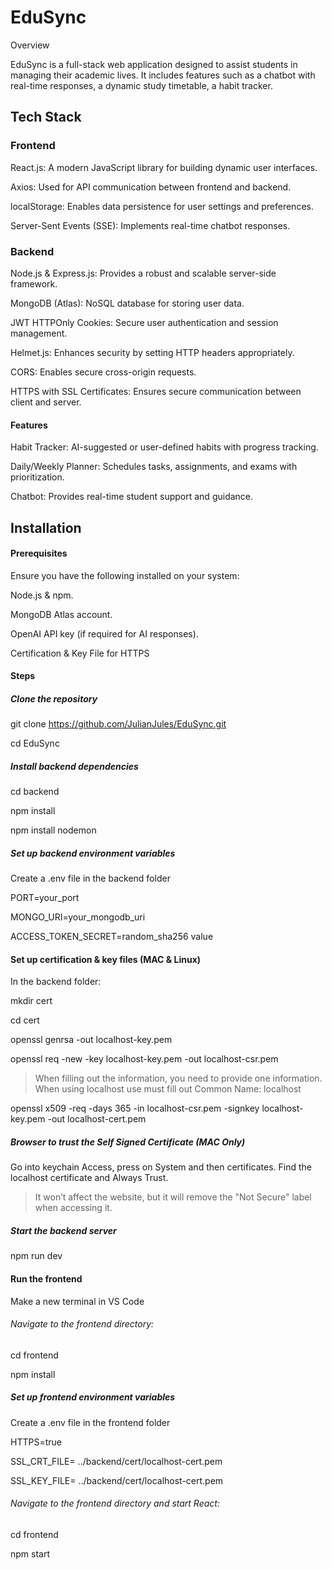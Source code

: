 # EduSync

Overview

EduSync is a full-stack web application designed to assist students in managing their academic lives. It includes features such as a chatbot with real-time responses, a dynamic study timetable, a habit tracker.

## Tech Stack

### Frontend

React.js: A modern JavaScript library for building dynamic user interfaces.

Axios: Used for API communication between frontend and backend.

localStorage: Enables data persistence for user settings and preferences.

Server-Sent Events (SSE): Implements real-time chatbot responses.

### Backend

Node.js & Express.js: Provides a robust and scalable server-side framework.

MongoDB (Atlas): NoSQL database for storing user data.

JWT HTTPOnly Cookies: Secure user authentication and session management.

Helmet.js: Enhances security by setting HTTP headers appropriately.

CORS: Enables secure cross-origin requests.

HTTPS with SSL Certificates: Ensures secure communication between client and server.

#### Features

Habit Tracker: AI-suggested or user-defined habits with progress tracking.

Daily/Weekly Planner: Schedules tasks, assignments, and exams with prioritization.

Chatbot: Provides real-time student support and guidance.

## Installation

#### Prerequisites

Ensure you have the following installed on your system:

Node.js & npm.

MongoDB Atlas account.

OpenAI API key (if required for AI responses).

Certification & Key File for HTTPS

#### Steps

##### Clone the repository

git clone https://github.com/JulianJules/EduSync.git

cd EduSync

##### Install backend dependencies

cd backend

npm install

npm install nodemon 

##### Set up backend environment variables

Create a .env file in the backend folder

PORT=your_port

MONGO_URI=your_mongodb_uri

ACCESS_TOKEN_SECRET=random_sha256 value

#### Set up certification & key files (MAC & Linux)

In the backend folder:

mkdir cert

cd cert

openssl genrsa -out localhost-key.pem

openssl req -new -key localhost-key.pem -out localhost-csr.pem

> When filling out the information, you need to provide one information. When using localhost use must fill out Common Name: localhost

openssl x509 -req -days 365 -in localhost-csr.pem -signkey localhost-key.pem -out localhost-cert.pem


##### Browser to trust the Self Signed Certificate (MAC Only)
Go into keychain Access, press on System and then certificates. Find the localhost certificate and Always Trust.

> It won’t affect the website, but it will remove the "Not Secure" label when accessing it.

##### Start the backend server

npm run dev

#### Run the frontend

Make a new terminal in VS Code

###### Navigate to the frontend directory:

cd frontend

npm install

##### Set up frontend environment variables

Create a .env file in the frontend folder

HTTPS=true

SSL_CRT_FILE= ../backend/cert/localhost-cert.pem

SSL_KEY_FILE= ../backend/cert/localhost-cert.pem

###### Navigate to the frontend directory and start React:

cd frontend

npm start
